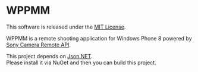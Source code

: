 WPPMM
=====
This software is released under the [MIT License](http://opensource.org/licenses/mit-license.php).

WPPMM is a remote shooting application for Windows Phone 8 powered by [Sony Camera Remote API](http://camera.developer.sony.com/).

This project depends on [Json.NET](https://github.com/JamesNK/Newtonsoft.Json).  
Please install it via NuGet and then you can build this project.
